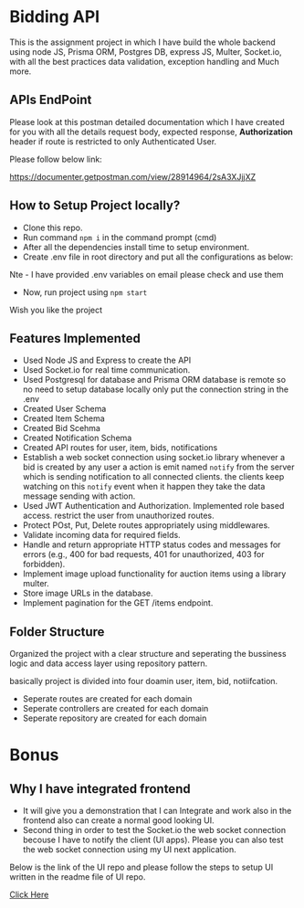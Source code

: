 # Bidding API 

This is the assignment project in which I have build the whole backend using node JS, Prisma ORM, Postgres DB, express JS, Multer, Socket.io, with all the best practices data validation, exception handling and Much more.


## APIs EndPoint

Please look at this postman detailed documentation which I have created for you with all the details request body, expected response, <strong>Authorization</strong> header if route is restricted to only Authenticated User. 

Please follow below link:

<a href='https://documenter.getpostman.com/view/28914964/2sA3XJjjXZ' target='__blank'>https://documenter.getpostman.com/view/28914964/2sA3XJjjXZ</a>

## How to Setup Project locally?

- Clone this repo.
- Run command `npm i` in the command prompt (cmd)
- After all the dependencies install time to setup environment.
- Create .env file in root directory and put all the configurations as below:

Nte - I have provided .env variables on email please check and use them

- Now, run project using `npm start`

Wish you like the project

## Features Implemented

- Used Node JS and Express to create the API
- Used Socket.io for real time communication.
- Used Postgresql for database and Prisma ORM database is remote so no need to setup database locally only put the connection string in the .env
- Created User Schema
- Created Item Schema
- Created Bid Scehma
- Created Notification Schema
- Created API routes for user, item, bids, notifications
- Establish a web socket connection using socket.io library whenever a bid is created by any user a action is emit named `notify` from the server which is sending notification to all connected clients. the clients keep watching on this `notify` event when it happen they take the data message sending with action.
- Used JWT Authentication and Authorization. Implemented role based access. restrict the user from unauthorized routes.
- Protect POst, Put, Delete routes appropriately using middlewares.
- Validate incoming data for required fields.
- Handle and return appropriate HTTP status codes and messages for errors (e.g., 400 for bad requests, 401 for
unauthorized, 403 for forbidden).
- Implement image upload functionality for auction items using a library multer.
- Store image URLs in the database.
- Implement pagination for the GET /items endpoint.

## Folder Structure

Organized the project with a clear structure and seperating the bussiness logic and data access layer using repository pattern.

basically project is divided into four doamin user, item, bid, notiifcation.

- Seperate routes are created for each domain
- Seperate controllers are created for each domain
- Seperate repository are created for each domain

# Bonus

## Why I have integrated frontend

- It will give you a demonstration that I can Integrate and work also in the frontend also can create a normal good looking UI.
- Second thing in order to test the Socket.io the web socket connection becouse I have to notify the client (UI apps). Please you can also test the web socket connection using my UI next application. 

Below is the link of the UI repo and please follow the steps to setup UI written in the readme file of UI repo.

<a href='https://github.com/faisal1025/bidding-UI' target='__blank'>Click Here</a>



